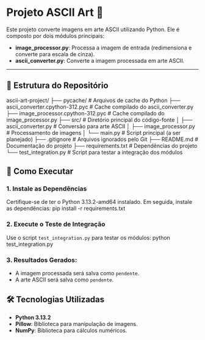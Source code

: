 # Projeto ASCII Art 🎨

Este projeto converte imagens em arte ASCII utilizando Python. Ele é composto por dois módulos principais:
- **image_processor.py**: Processa a imagem de entrada (redimensiona e converte para escala de cinza).
- **ascii_converter.py**: Converte a imagem processada em arte ASCII.

---

## 📂 Estrutura do Repositório

ascii-art-project/
├── pycache/ # Arquivos de cache do Python
├── ascii_converter.cpython-312.pyc # Cache compilado do ascii_converter.py
├── image_processor.cpython-312.pyc # Cache compilado do image_processor.py
├── src/ # Diretório principal do código-fonte
│ ├── ascii_converter.py # Conversão para arte ASCII
│ ├── image_processor.py # Processamento de imagens
│ └── main.py # Script principal (a ser planejado)
├── .gitignore # Arquivos ignorados pelo Git
├── README.md # Documentação do projeto
├── requirements.txt # Dependências do projeto
└── test_integration.py # Script para testar a integração dos módulos

## 🚀 Como Executar

### 1. Instale as Dependências
Certifique-se de ter o Python 3.13.2-amd64 instalado. Em seguida, instale as dependências:
pip install -r requirements.txt


### 2. Execute o Teste de Integração
Use o script `test_integration.py` para testar os módulos:
python test_integration.py


### 3. Resultados Gerados:
- A imagem processada será salva como `pendente`.
- A arte ASCII será salva como `pendente`.


## 🛠️ Tecnologias Utilizadas

- **Python 3.13.2**
- **Pillow**: Biblioteca para manipulação de imagens.
- **NumPy**: Biblioteca para cálculos numéricos.
